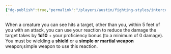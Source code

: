 ```yaml
---
{"dg-publish":true,"permalink":"/players/austin/fighting-styles/interception/"}
---
```


When a creature you can see hits a target, other than you, within 5 feet of you with an attack, you can use your reaction to reduce the damage the target takes by **1d10** + your proficiency bonus (to a minimum of 0 damage). You must be wielding a **shield** or a **simple or martial weapon** weapon;simple weapon to use this reaction.